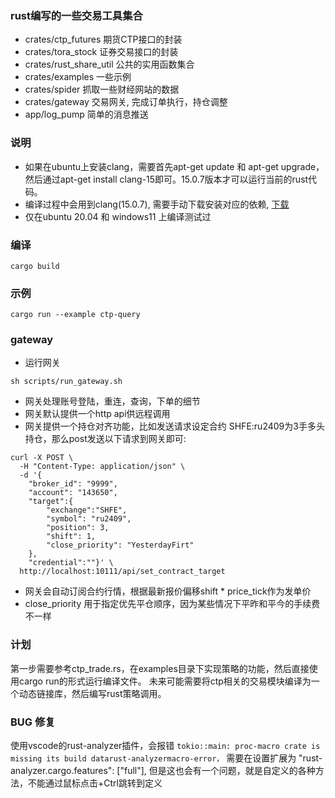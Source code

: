 ### rust编写的一些交易工具集合
* crates/ctp_futures 期货CTP接口的封装
* crates/tora_stock 证券交易接口的封装
* crates/rust_share_util 公共的实用函数集合
* crates/examples 一些示例
* crates/spider 抓取一些财经网站的数据
* crates/gateway 交易网关, 完成订单执行，持仓调整
* app/log_pump 简单的消息推送

### 说明
* 如果在ubuntu上安装clang，需要首先apt-get update 和 apt-get upgrade，然后通过apt-get install clang-15即可。15.0.7版本才可以运行当前的rust代码。
* 编译过程中会用到clang(15.0.7), 需要手动下载安装对应的依赖, [下载](https://github.com/llvm/llvm-project/releases/tag/llvmorg-15.0.7)
* 仅在ubuntu 20.04 和 windows11 上编译测试过

### 编译
```
cargo build
```

### 示例
```
cargo run --example ctp-query
```

### gateway
* 运行网关
```
sh scripts/run_gateway.sh
```


* 网关处理账号登陆，重连，查询，下单的细节
* 网关默认提供一个http api供远程调用
* 网关提供一个持仓对齐功能，比如发送请求设定合约 SHFE:ru2409为3手多头持仓，那么post发送以下请求到网关即可:
```
curl -X POST \
  -H "Content-Type: application/json" \
  -d '{
	"broker_id": "9999",
	"account": "143650", 
  	"target":{
		"exchange":"SHFE",
		"symbol": "ru2409",
		"position": 3, 
		"shift": 1,
		"close_priority": "YesterdayFirt"
	}, 
	"credential":""}' \
  http://localhost:10111/api/set_contract_target

```
* 网关会自动订阅合约行情，根据最新报价偏移shift * price_tick作为发单价
* close_priority 用于指定优先平仓顺序，因为某些情况下平昨和平今的手续费不一样


### 计划
第一步需要参考ctp_trade.rs，在examples目录下实现策略的功能，然后直接使用cargo run的形式运行编译文件。
未来可能需要将ctp相关的交易模块编译为一个动态链接库，然后编写rust策略调用。

### BUG 修复

使用vscode的rust-analyzer插件，会报错  `tokio::main: proc-macro crate is missing its build datarust-analyzermacro-error，`
需要在设置扩展为     "rust-analyzer.cargo.features": ["full"], 但是这也会有一个问题，就是自定义的各种方法，不能通过鼠标点击+Ctrl跳转到定义

